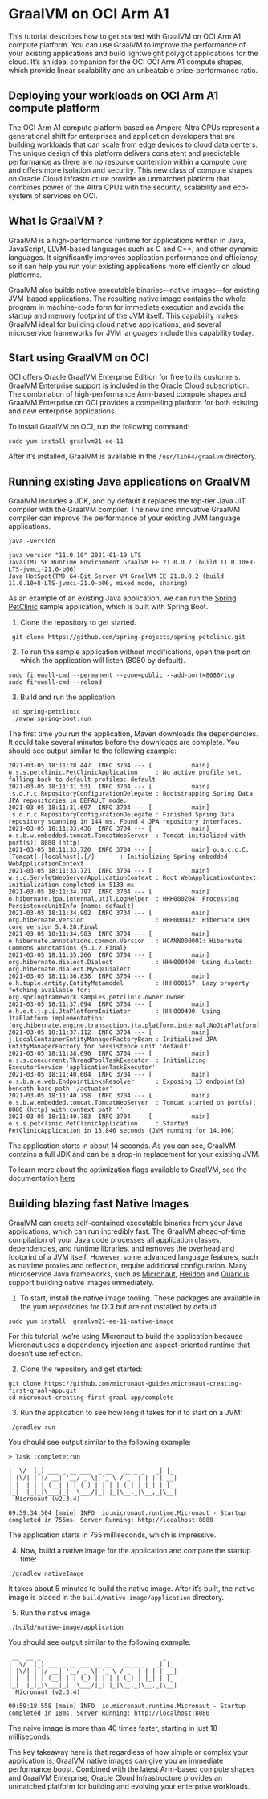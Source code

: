 # GraalVM on OCI Arm A1

This tutorial describes how to get started with GraalVM on OCI Arm A1 compute platform. You can use GraalVM to improve the performance of your existing applications and build lightweight polyglot applications for the cloud. It’s an ideal companion for the OCI OCI Arm A1 compute shapes, which provide linear scalability and an unbeatable price-performance ratio.

## Deploying your workloads on OCI Arm A1 compute platform

The OCI Arm A1 compute platform based on Ampere Altra CPUs represent a generational shift for enterprises and application developers that are building workloads that can scale from edge devices to cloud data centers. The unique design of this  platform delivers consistent and predictable performance as there are no resource contention within a compute core and offers more isolation and security. This new class of compute shapes on Oracle Cloud Infrastructure  provide an unmatched platform that combines power of the Altra CPUs with the security, scalability and eco-system of services on OCI.

## What is GraalVM ?

GraalVM is a high-performance runtime for applications written in Java, JavaScript, LLVM-based languages such as C and C++, and other dynamic languages. It significantly improves application performance and efficiency, so it can help you run your existing applications more efficiently on cloud platforms. 

GraalVM also builds native executable binaries—native images—for existing JVM-based applications. The resulting native image contains the whole program in machine-code form for immediate execution and avoids the startup and memory footprint of the JVM itself. This capability makes GraalVM ideal for building cloud native applications, and several microservice frameworks for JVM languages include this capability today.

## Start using GraalVM on OCI 

OCI offers Oracle GraalVM Enterprise Edition for free to its customers. GraalVM Enterprise support is included in the Oracle Cloud subscription. The combination of high-performance Arm-based compute shapes and GraalVM Enterprise on OCI provides a compelling platform for both existing and new enterprise applications.

To install GraalVM on OCI, run the following command:
 
```
sudo yum install graalvm21-ee-11
```

After it’s installed, GraalVM is available in the `/usr/lib64/graalvm` directory.

## Running existing Java applications on GraalVM 

GraalVM includes a JDK, and by default it replaces the top-tier Java JIT compiler with the GraalVM compiler. The new and innovative GraalVM compiler can improve the performance of your existing JVM language applications. 

```
java -version

java version "11.0.10" 2021-01-19 LTS
Java(TM) SE Runtime Environment GraalVM EE 21.0.0.2 (build 11.0.10+8-LTS-jvmci-21.0-b06)
Java HotSpot(TM) 64-Bit Server VM GraalVM EE 21.0.0.2 (build 11.0.10+8-LTS-jvmci-21.0-b06, mixed mode, sharing)
```

As an example of an existing Java application, we can run the [Spring PetClinic](https://projects.spring.io/spring-petclinic/) sample application, which is built with Spring Boot. 

1. Clone the repository to get started. 

```
 git clone https://github.com/spring-projects/spring-petclinic.git
```

2. To run the sample application without modifications, open the port on which the application will listen (8080 by default). 
```
sudo firewall-cmd --permanent --zone=public --add-port=8080/tcp 
sudo firewall-cmd --reload
```

3. Build and run the application.

```
 cd spring-petclinic
 ./mvnw spring-boot:run 
```
The first time you run the application, Maven downloads the dependencies. It could take several minutes before the downloads are complete.
You should see output similar to the following example:

```
2021-03-05 18:11:28.447  INFO 3704 --- [           main] o.s.s.petclinic.PetClinicApplication     : No active profile set, falling back to default profiles: default
2021-03-05 18:11:31.531  INFO 3704 --- [           main] .s.d.r.c.RepositoryConfigurationDelegate : Bootstrapping Spring Data JPA repositories in DEFAULT mode.
2021-03-05 18:11:31.697  INFO 3704 --- [           main] .s.d.r.c.RepositoryConfigurationDelegate : Finished Spring Data repository scanning in 144 ms. Found 4 JPA repository interfaces.
2021-03-05 18:11:33.436  INFO 3704 --- [           main] o.s.b.w.embedded.tomcat.TomcatWebServer  : Tomcat initialized with port(s): 8080 (http)
2021-03-05 18:11:33.720  INFO 3704 --- [           main] o.a.c.c.C.[Tomcat].[localhost].[/]       : Initializing Spring embedded WebApplicationContext
2021-03-05 18:11:33.721  INFO 3704 --- [           main] w.s.c.ServletWebServerApplicationContext : Root WebApplicationContext: initialization completed in 5133 ms
2021-03-05 18:11:34.797  INFO 3704 --- [           main] o.hibernate.jpa.internal.util.LogHelper  : HHH000204: Processing PersistenceUnitInfo [name: default]
2021-03-05 18:11:34.902  INFO 3704 --- [           main] org.hibernate.Version                    : HHH000412: Hibernate ORM core version 5.4.28.Final
2021-03-05 18:11:34.983  INFO 3704 --- [           main] o.hibernate.annotations.common.Version   : HCANN000001: Hibernate Commons Annotations {5.1.2.Final}
2021-03-05 18:11:35.266  INFO 3704 --- [           main] org.hibernate.dialect.Dialect            : HHH000400: Using dialect: org.hibernate.dialect.MySQLDialect
2021-03-05 18:11:36.838  INFO 3704 --- [           main] o.h.tuple.entity.EntityMetamodel         : HHH000157: Lazy property fetching available for: org.springframework.samples.petclinic.owner.Owner
2021-03-05 18:11:37.094  INFO 3704 --- [           main] o.h.e.t.j.p.i.JtaPlatformInitiator       : HHH000490: Using JtaPlatform implementation: [org.hibernate.engine.transaction.jta.platform.internal.NoJtaPlatform]
2021-03-05 18:11:37.112  INFO 3704 --- [           main] j.LocalContainerEntityManagerFactoryBean : Initialized JPA EntityManagerFactory for persistence unit 'default'
2021-03-05 18:11:38.696  INFO 3704 --- [           main] o.s.s.concurrent.ThreadPoolTaskExecutor  : Initializing ExecutorService 'applicationTaskExecutor'
2021-03-05 18:11:40.604  INFO 3704 --- [           main] o.s.b.a.e.web.EndpointLinksResolver      : Exposing 13 endpoint(s) beneath base path '/actuator'
2021-03-05 18:11:40.758  INFO 3704 --- [           main] o.s.b.w.embedded.tomcat.TomcatWebServer  : Tomcat started on port(s): 8080 (http) with context path ''
2021-03-05 18:11:40.783  INFO 3704 --- [           main] o.s.s.petclinic.PetClinicApplication     : Started PetClinicApplication in 13.846 seconds (JVM running for 14.906)
```
The application starts in about 14 seconds. As you can see, GraalVM contains a full JDK and can be a drop-in replacement for your existing JVM.  

To learn more about the optimization flags available to GraalVM, see the documentation [here](https://docs.oracle.com/en/graalvm/enterprise/20/docs/reference-manual/jvm/Options/) 

## Building blazing fast Native Images

GraalVM can create self-contained executable binaries from your Java applications, which can run incredibly fast. The GraalVM ahead-of-time compilation of your Java code processes all application classes, dependencies, and runtime libraries, and removes the overhead and footprint of a JVM itself. However, some advanced language features, such as runtime proxies and reflection, require additional configuration. Many microservice Java frameworks, such as  [Micronaut](https://micronaut.io), [Helidon](https://helidon.io) and [Quarkus](https://quarkus.io) support building native images immediately. 

1. To start, install the native image tooling. These packages are available in the yum repositories for OCI but are not installed by default.

```
sudo yum install  graalvm21-ee-11-native-image
```

For this tutorial, we’re using Micronaut to build the application because Micronaut uses a dependency injection and aspect-oriented runtime that doesn’t use reflection.

2. Clone the repository and get started:

```
git clone https://github.com/micronaut-guides/micronaut-creating-first-graal-app.git
cd micronaut-creating-first-graal-app/complete
```

3. Run the application to see how long it takes for it to start on a JVM:

```
./gradlew run
```

You should see output similar to the following example:

```
> Task :complete:run
 __  __ _                                  _
|  \/  (_) ___ _ __ ___  _ __   __ _ _   _| |_
| |\/| | |/ __| '__/ _ \| '_ \ / _` | | | | __|
| |  | | | (__| | | (_) | | | | (_| | |_| | |_
|_|  |_|_|\___|_|  \___/|_| |_|\__,_|\__,_|\__|
  Micronaut (v2.3.4)

09:59:34.504 [main] INFO  io.micronaut.runtime.Micronaut - Startup completed in 755ms. Server Running: http://localhost:8080
```

The application starts in 755 milliseconds, which is impressive. 

4. Now, build a native image for the application and compare the startup time:

```
./gradlew nativeImage
```
It takes about 5 minutes to build the native image. After it’s built, the native image is placed in the  `build/native-image/application` directory. 

5. Run the native image.

```
./build/native-image/application
```

You should see output similar to the following example:

```
 __  __ _                                  _
|  \/  (_) ___ _ __ ___  _ __   __ _ _   _| |_
| |\/| | |/ __| '__/ _ \| '_ \ / _` | | | | __|
| |  | | | (__| | | (_) | | | | (_| | |_| | |_
|_|  |_|_|\___|_|  \___/|_| |_|\__,_|\__,_|\__|
  Micronaut (v2.3.4)

09:59:18.558 [main] INFO  io.micronaut.runtime.Micronaut - Startup completed in 18ms. Server Running: http://localhost:8080
```

The naive image is more than 40 times faster, starting in just 18 milliseconds. 

The key takeaway here is that regardless of how simple or complex your application is, GraalVM native images can give you an immediate performance boost. Combined with the latest Arm-based compute shapes and GraalVM Enterprise, Oracle Cloud Infrastructure provides an unmatched platform for building and evolving your enterprise workloads.

